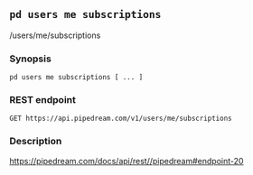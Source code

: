 ## `pd users me subscriptions`

/users/me/subscriptions

### Synopsis

    pd users me subscriptions [ ... ]

### REST endpoint

    GET https://api.pipedream.com/v1/users/me/subscriptions

### Description

https://pipedream.com/docs/api/rest//pipedream#endpoint-20

